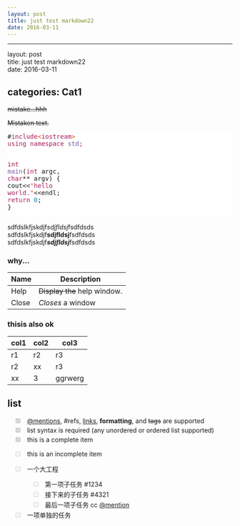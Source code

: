```yaml
---
layout: post
title: just test markdown22
date: 2016-03-11
---
```


<html>
<head>
<title>MarkdownPad Document</title>
<meta http-equiv="Content-Type" content="text/html; charset=utf-8" />
<style type="text/css">
/* GitHub stylesheet for MarkdownPad (http://markdownpad.com) */
/* Author: Nicolas Hery - http://nicolashery.com */
/* Version: b13fe65ca28d2e568c6ed5d7f06581183df8f2ff */
/* Source: https://github.com/nicolahery/markdownpad-github */

/* RESET
=============================================================================*/

html, body, div, span, applet, object, iframe, h1, h2, h3, h4, h5, h6, p, blockquote, pre, a, abbr, acronym, address, big, cite, code, del, dfn, em, img, ins, kbd, q, s, samp, small, strike, strong, sub, sup, tt, var, b, u, i, center, dl, dt, dd, ol, ul, li, fieldset, form, label, legend, table, caption, tbody, tfoot, thead, tr, th, td, article, aside, canvas, details, embed, figure, figcaption, footer, header, hgroup, menu, nav, output, ruby, section, summary, time, mark, audio, video {
  margin: 0;
  padding: 0;
  border: 0;
}

/* BODY
=============================================================================*/

body {
  font-family: Helvetica, arial, freesans, clean, sans-serif;
  font-size: 14px;
  line-height: 1.6;
  color: #333;
  background-color: #fff;
  padding: 20px;
  max-width: 960px;
  margin: 0 auto;
}

body>*:first-child {
  margin-top: 0 !important;
}

body>*:last-child {
  margin-bottom: 0 !important;
}

/* BLOCKS
=============================================================================*/

p, blockquote, ul, ol, dl, table, pre {
  margin: 15px 0;
}

/* HEADERS
=============================================================================*/

h1, h2, h3, h4, h5, h6 {
  margin: 20px 0 10px;
  padding: 0;
  font-weight: bold;
  -webkit-font-smoothing: antialiased;
}

h1 tt, h1 code, h2 tt, h2 code, h3 tt, h3 code, h4 tt, h4 code, h5 tt, h5 code, h6 tt, h6 code {
  font-size: inherit;
}

h1 {
  font-size: 28px;
  color: #000;
}

h2 {
  font-size: 24px;
  border-bottom: 1px solid #ccc;
  color: #000;
}

h3 {
  font-size: 18px;
}

h4 {
  font-size: 16px;
}

h5 {
  font-size: 14px;
}

h6 {
  color: #777;
  font-size: 14px;
}

body>h2:first-child, body>h1:first-child, body>h1:first-child+h2, body>h3:first-child, body>h4:first-child, body>h5:first-child, body>h6:first-child {
  margin-top: 0;
  padding-top: 0;
}

a:first-child h1, a:first-child h2, a:first-child h3, a:first-child h4, a:first-child h5, a:first-child h6 {
  margin-top: 0;
  padding-top: 0;
}

h1+p, h2+p, h3+p, h4+p, h5+p, h6+p {
  margin-top: 10px;
}

/* LINKS
=============================================================================*/

a {
  color: #4183C4;
  text-decoration: none;
}

a:hover {
  text-decoration: underline;
}

/* LISTS
=============================================================================*/

ul, ol {
  padding-left: 30px;
}

ul li > :first-child, 
ol li > :first-child, 
ul li ul:first-of-type, 
ol li ol:first-of-type, 
ul li ol:first-of-type, 
ol li ul:first-of-type {
  margin-top: 0px;
}

ul ul, ul ol, ol ol, ol ul {
  margin-bottom: 0;
}

dl {
  padding: 0;
}

dl dt {
  font-size: 14px;
  font-weight: bold;
  font-style: italic;
  padding: 0;
  margin: 15px 0 5px;
}

dl dt:first-child {
  padding: 0;
}

dl dt>:first-child {
  margin-top: 0px;
}

dl dt>:last-child {
  margin-bottom: 0px;
}

dl dd {
  margin: 0 0 15px;
  padding: 0 15px;
}

dl dd>:first-child {
  margin-top: 0px;
}

dl dd>:last-child {
  margin-bottom: 0px;
}

/* CODE
=============================================================================*/

pre, code, tt {
  font-size: 12px;
  font-family: Consolas, "Liberation Mono", Courier, monospace;
}

code, tt {
  margin: 0 0px;
  padding: 0px 0px;
  white-space: nowrap;
  border: 1px solid #eaeaea;
  background-color: #f8f8f8;
  border-radius: 3px;
}

pre>code {
  margin: 0;
  padding: 0;
  white-space: pre;
  border: none;
  background: transparent;
}

pre {
  background-color: #f8f8f8;
  border: 1px solid #ccc;
  font-size: 13px;
  line-height: 19px;
  overflow: auto;
  padding: 6px 10px;
  border-radius: 3px;
}

pre code, pre tt {
  background-color: transparent;
  border: none;
}

kbd {
    -moz-border-bottom-colors: none;
    -moz-border-left-colors: none;
    -moz-border-right-colors: none;
    -moz-border-top-colors: none;
    background-color: #DDDDDD;
    background-image: linear-gradient(#F1F1F1, #DDDDDD);
    background-repeat: repeat-x;
    border-color: #DDDDDD #CCCCCC #CCCCCC #DDDDDD;
    border-image: none;
    border-radius: 2px 2px 2px 2px;
    border-style: solid;
    border-width: 1px;
    font-family: "Helvetica Neue",Helvetica,Arial,sans-serif;
    line-height: 10px;
    padding: 1px 4px;
}

/* QUOTES
=============================================================================*/

blockquote {
  border-left: 4px solid #DDD;
  padding: 0 15px;
  color: #777;
}

blockquote>:first-child {
  margin-top: 0px;
}

blockquote>:last-child {
  margin-bottom: 0px;
}

/* HORIZONTAL RULES
=============================================================================*/

hr {
  clear: both;
  margin: 15px 0;
  height: 0px;
  overflow: hidden;
  border: none;
  background: transparent;
  border-bottom: 4px solid #ddd;
  padding: 0;
}

/* TABLES
=============================================================================*/

table th {
  font-weight: bold;
}

table th, table td {
  border: 1px solid #ccc;
  padding: 6px 13px;
}

table tr {
  border-top: 1px solid #ccc;
  background-color: #fff;
}

table tr:nth-child(2n) {
  background-color: #f8f8f8;
}

/* IMAGES
=============================================================================*/

img {
  max-width: 100%
}
</style>
<style type="text/css">
.highlight  { background: #ffffff; }
.highlight .c { color: #999988; font-style: italic } /* Comment */
.highlight .err { color: #a61717; background-color: #e3d2d2 } /* Error */
.highlight .k { font-weight: bold } /* Keyword */
.highlight .o { font-weight: bold } /* Operator */
.highlight .cm { color: #999988; font-style: italic } /* Comment.Multiline */
.highlight .cp { color: #999999; font-weight: bold } /* Comment.Preproc */
.highlight .c1 { color: #999988; font-style: italic } /* Comment.Single */
.highlight .cs { color: #999999; font-weight: bold; font-style: italic } /* Comment.Special */
.highlight .gd { color: #000000; background-color: #ffdddd } /* Generic.Deleted */
.highlight .gd .x { color: #000000; background-color: #ffaaaa } /* Generic.Deleted.Specific */
.highlight .ge { font-style: italic } /* Generic.Emph */
.highlight .gr { color: #aa0000 } /* Generic.Error */
.highlight .gh { color: #999999 } /* Generic.Heading */
.highlight .gi { color: #000000; background-color: #ddffdd } /* Generic.Inserted */
.highlight .gi .x { color: #000000; background-color: #aaffaa } /* Generic.Inserted.Specific */
.highlight .go { color: #888888 } /* Generic.Output */
.highlight .gp { color: #555555 } /* Generic.Prompt */
.highlight .gs { font-weight: bold } /* Generic.Strong */
.highlight .gu { color: #aaaaaa } /* Generic.Subheading */
.highlight .gt { color: #aa0000 } /* Generic.Traceback */
.highlight .kc { font-weight: bold } /* Keyword.Constant */
.highlight .kd { font-weight: bold } /* Keyword.Declaration */
.highlight .kp { font-weight: bold } /* Keyword.Pseudo */
.highlight .kr { font-weight: bold } /* Keyword.Reserved */
.highlight .kt { color: #445588; font-weight: bold } /* Keyword.Type */
.highlight .m { color: #009999 } /* Literal.Number */
.highlight .s { color: #d14 } /* Literal.String */
.highlight .na { color: #008080 } /* Name.Attribute */
.highlight .nb { color: #0086B3 } /* Name.Builtin */
.highlight .nc { color: #445588; font-weight: bold } /* Name.Class */
.highlight .no { color: #008080 } /* Name.Constant */
.highlight .ni { color: #800080 } /* Name.Entity */
.highlight .ne { color: #990000; font-weight: bold } /* Name.Exception */
.highlight .nf { color: #990000; font-weight: bold } /* Name.Function */
.highlight .nn { color: #555555 } /* Name.Namespace */
.highlight .nt { color: #000080 } /* Name.Tag */
.highlight .nv { color: #008080 } /* Name.Variable */
.highlight .ow { font-weight: bold } /* Operator.Word */
.highlight .w { color: #bbbbbb } /* Text.Whitespace */
.highlight .mf { color: #009999 } /* Literal.Number.Float */
.highlight .mh { color: #009999 } /* Literal.Number.Hex */
.highlight .mi { color: #009999 } /* Literal.Number.Integer */
.highlight .mo { color: #009999 } /* Literal.Number.Oct */
.highlight .sb { color: #d14 } /* Literal.String.Backtick */
.highlight .sc { color: #d14 } /* Literal.String.Char */
.highlight .sd { color: #d14 } /* Literal.String.Doc */
.highlight .s2 { color: #d14 } /* Literal.String.Double */
.highlight .se { color: #d14 } /* Literal.String.Escape */
.highlight .sh { color: #d14 } /* Literal.String.Heredoc */
.highlight .si { color: #d14 } /* Literal.String.Interpol */
.highlight .sx { color: #d14 } /* Literal.String.Other */
.highlight .sr { color: #009926 } /* Literal.String.Regex */
.highlight .s1 { color: #d14 } /* Literal.String.Single */
.highlight .ss { color: #990073 } /* Literal.String.Symbol */
.highlight .bp { color: #999999 } /* Name.Builtin.Pseudo */
.highlight .vc { color: #008080 } /* Name.Variable.Class */
.highlight .vg { color: #008080 } /* Name.Variable.Global */
.highlight .vi { color: #008080 } /* Name.Variable.Instance */
.highlight .il { color: #009999 } /* Literal.Number.Integer.Long */
.pl-c {
    color: #969896;
}

.pl-c1,.pl-mdh,.pl-mm,.pl-mp,.pl-mr,.pl-s1 .pl-v,.pl-s3,.pl-sc,.pl-sv {
    color: #0086b3;
}

.pl-e,.pl-en {
    color: #795da3;
}

.pl-s1 .pl-s2,.pl-smi,.pl-smp,.pl-stj,.pl-vo,.pl-vpf {
    color: #333;
}

.pl-ent {
    color: #63a35c;
}

.pl-k,.pl-s,.pl-st {
    color: #a71d5d;
}

.pl-pds,.pl-s1,.pl-s1 .pl-pse .pl-s2,.pl-sr,.pl-sr .pl-cce,.pl-sr .pl-sra,.pl-sr .pl-sre,.pl-src,.pl-v {
    color: #df5000;
}

.pl-id {
    color: #b52a1d;
}

.pl-ii {
    background-color: #b52a1d;
    color: #f8f8f8;
}

.pl-sr .pl-cce {
    color: #63a35c;
    font-weight: bold;
}

.pl-ml {
    color: #693a17;
}

.pl-mh,.pl-mh .pl-en,.pl-ms {
    color: #1d3e81;
    font-weight: bold;
}

.pl-mq {
    color: #008080;
}

.pl-mi {
    color: #333;
    font-style: italic;
}

.pl-mb {
    color: #333;
    font-weight: bold;
}

.pl-md,.pl-mdhf {
    background-color: #ffecec;
    color: #bd2c00;
}

.pl-mdht,.pl-mi1 {
    background-color: #eaffea;
    color: #55a532;
}

.pl-mdr {
    color: #795da3;
    font-weight: bold;
}

.pl-mo {
    color: #1d3e81;
}
.task-list {
padding-left:10px;
margin-bottom:0;
}

.task-list li {
    margin-left: 20px;
}

.task-list-item {
list-style-type:none;
padding-left:10px;
}

.task-list-item label {
font-weight:400;
}

.task-list-item.enabled label {
cursor:pointer;
}

.task-list-item+.task-list-item {
margin-top:3px;
}

.task-list-item-checkbox {
display:inline-block;
margin-left:-20px;
margin-right:3px;
vertical-align:1px;
}
</style>
</head>
<body>
<hr>

<p>layout: post<br>
title:  just test markdown22<br>
date:   2016-03-11</p>

<h2>categories: Cat1</h2>

<p><del>mistake...hhh</del></p>

<p><del>Mistaken text.</del></p>

<div class="highlight highlight-source-c++"><pre>#<span class="pl-k">include</span><span class="pl-s"><span class="pl-pds">&lt;</span>iostream<span class="pl-pds">&gt;</span></span>
<span class="pl-k">using</span> <span class="pl-k">namespace</span> <span class="pl-en">std</span><span class="pl-k">;</span>

<span class="pl-k">int</span> <span class="pl-en">main</span>(<span class="pl-k">int</span> argc, <span class="pl-k">char</span>** argv)
{
  cout&lt;&lt;<span class="pl-s"><span class="pl-pds">"</span>hello world.<span class="pl-pds">"</span></span>&lt;&lt;endl;
  <span class="pl-k">return</span> <span class="pl-c1">0</span>;
}</pre></div>

<p>sdfdslkfjskdjf<em>sdjfldsj</em>fsdfdsds<br>
sdfdslkfjskdjf<strong>sdjfldsj</strong>fsdfdsds<br>
sdfdslkfjskdjf<strong><em>sdjfldsj</em></strong>fsdfdsds</p>

<h3>why...</h3>

<table>
<thead>
<tr>
<th>Name</th>
<th>Description</th>
</tr>
</thead>
<tbody>
<tr>
<td>Help</td>
<td>
<del>Display the</del> help window.</td>
</tr>
<tr>
<td>Close</td>
<td>
<em>Closes</em> a window</td>
</tr>
</tbody>
</table>

<h3>thisis also ok</h3>

<table>
<thead>
<tr>
<th>col1</th>
<th>col2</th>
<th>col3</th>
</tr>
</thead>
<tbody>
<tr>
<td>r1</td>
<td>r2</td>
<td>r3</td>
</tr>
<tr>
<td>r2</td>
<td>xx</td>
<td>r3</td>
</tr>
<tr>
<td>xx</td>
<td>3</td>
<td>ggrwerg</td>
</tr>
</tbody>
</table>

<h2>list</h2>

<ul class="task-list">
<li class="task-list-item">
<input type="checkbox" class="task-list-item-checkbox" checked disabled> <a href="https://help.github.com/articles/basic-writing-and-formatting-syntax/#mentioning-users-and-teams" class="user-mention">@mentions</a>, #refs, <a href="">links</a>, <strong>formatting</strong>, and <del>tags</del> are supported</li>
<li class="task-list-item">
<input type="checkbox" class="task-list-item-checkbox" checked disabled> list syntax is required (any unordered or ordered list supported)</li>
<li class="task-list-item">
<input type="checkbox" class="task-list-item-checkbox" checked disabled> this is a complete item</li>
<li class="task-list-item"><p><input type="checkbox" class="task-list-item-checkbox" disabled> this is an incomplete item</p></li>
<li class="task-list-item">
<p><input type="checkbox" class="task-list-item-checkbox" disabled> 一个大工程</p>

<ul class="task-list">
<li class="task-list-item">
<input type="checkbox" class="task-list-item-checkbox" disabled> 第一项子任务 #1234</li>
<li class="task-list-item">
<input type="checkbox" class="task-list-item-checkbox" disabled> 接下来的子任务 #4321</li>
<li class="task-list-item">
<input type="checkbox" class="task-list-item-checkbox" disabled> 最后一项子任务 cc <a href="https://help.github.com/articles/basic-writing-and-formatting-syntax/#mentioning-users-and-teams" class="user-mention">@mention</a>
</li>
</ul>
</li>
<li class="task-list-item">
<input type="checkbox" class="task-list-item-checkbox" disabled> 一项单独的任务</li>
</ul>
</body>
</html>
<!-- This document was created with MarkdownPad, the Markdown editor for Windows (http://markdownpad.com) -->
